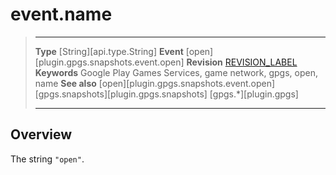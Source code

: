 # event.name

> --------------------- ------------------------------------------------------------------------------------------
> __Type__              [String][api.type.String]
> __Event__             [open][plugin.gpgs.snapshots.event.open]
> __Revision__          [REVISION_LABEL](REVISION_URL)
> __Keywords__          Google Play Games Services, game network, gpgs, open, name
> __See also__          [open][plugin.gpgs.snapshots.event.open]
>						[gpgs.snapshots][plugin.gpgs.snapshots]
>                       [gpgs.*][plugin.gpgs]
> --------------------- ------------------------------------------------------------------------------------------

## Overview

The string `"open"`.